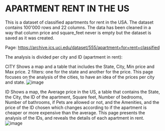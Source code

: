 # APARTMENT RENT IN THE US

This is a dataset of classified apartments for rent in the USA.
The dataset contains 100'000 rows and 22 columns. The data has been cleaned in a way that column price and square_feet never is empty but the dataset is saved as it was created.

Page: https://archive.ics.uci.edu/dataset/555/apartment+for+rent+classified

The analysis is divided per city and ID (apartment in rent):

CITY
Shows a map and a table that includes the State, City, Min price and Max price. 2 filters: one for the state and another for the price.
This page focuses on the analysis of the cities, to have an idea of the prices per city and state.
![image](https://github.com/vanessaherrada/ApartmentsRentUS_english_PowerBI/assets/163647765/240847b9-8f2b-469b-ab7d-508c9d9b567f)

ID
Shows a map, the Average price in the US, a table that contains the State, the City, the ID of the apartment, Square feet, Number of bedrooms, Number of bathrooms, if Pets are allowed or not, and the Amenities, and the price of the ID chosen which changes according to if the apartment is cheaper or more expensive than the average.
This page presents the analysis of the IDs, and reveals the details of each apartment in rent.
![image](https://github.com/vanessaherrada/ApartmentsRentUS_english_PowerBI/assets/163647765/506c65ad-7338-4320-be0a-0239d2e0d0f3)

